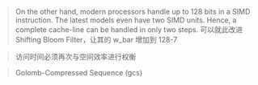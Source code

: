 > On the other hand, modern processors handle up to 128 bits in a SIMD instruction. The latest models even have two SIMD units. Hence, a complete cache-line can be handled in only two steps.
> 可以就此改进 Shifting Bloom Filter，让其的 w_bar 增加到 128-7

> 访问时间必须再次与空间效率进行权衡

> Golomb-Compressed Sequence (gcs)